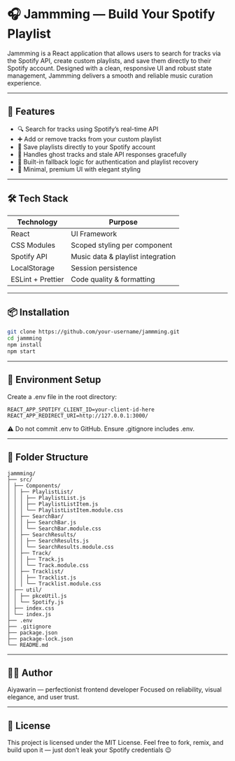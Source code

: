 # 🎧 Jammming — Build Your Spotify Playlist

Jammming is a React application that allows users to search for tracks via the Spotify API, create custom playlists, and save them directly to their Spotify account. Designed with a clean, responsive UI and robust state management, Jammming delivers a smooth and reliable music curation experience.

---

## 🚀 Features

- 🔍 Search for tracks using Spotify’s real-time API
- ➕ Add or remove tracks from your custom playlist
- 💾 Save playlists directly to your Spotify account
- 🧠 Handles ghost tracks and stale API responses gracefully
- 🧪 Built-in fallback logic for authentication and playlist recovery
- 🎨 Minimal, premium UI with elegant styling

---

## 🛠️ Tech Stack

| Technology        | Purpose                           |
| ----------------- | --------------------------------- |
| React             | UI Framework                      |
| CSS Modules       | Scoped styling per component      |
| Spotify API       | Music data & playlist integration |
| LocalStorage      | Session persistence               |
| ESLint + Prettier | Code quality & formatting         |

---

## 📦 Installation

```bash
git clone https://github.com/your-username/jammming.git
cd jammming
npm install
npm start
```

---

## 🔐 Environment Setup

Create a .env file in the root directory:

```env
REACT_APP_SPOTIFY_CLIENT_ID=your-client-id-here
REACT_APP_REDIRECT_URI=http://127.0.0.1:3000/
```

⚠️ Do not commit .env to GitHub. Ensure .gitignore includes .env.

---

## 📁 Folder Structure

```
jammming/
├── src/
│ ├── Components/
│ │ ├── PlaylistList/
│ │ │ ├── PlaylistList.js
│ │ │ ├── PlaylistListItem.js
│ │ │ └── PlaylistListItem.module.css
│ │ ├── SearchBar/
│ │ │ ├── SearchBar.js
│ │ │ └── SearchBar.module.css
│ │ ├── SearchResults/
│ │ │ ├── SearchResults.js
│ │ │ └── SearchResults.module.css
│ │ ├── Track/
│ │ │ ├── Track.js
│ │ │ └── Track.module.css
│ │ ├── Tracklist/
│ │ │ ├── Tracklist.js
│ │ │ └── Tracklist.module.css
│ ├── util/
│ │ ├── pkceUtil.js
│ │ └── Spotify.js
│ ├── index.css
│ └── index.js
├── .env
├── .gitignore
├── package.json
├── package-lock.json
└── README.md
```

---

## 🧑‍💻 Author

Aiyawarin — perfectionist frontend developer
Focused on reliability, visual elegance, and user trust.

---

## 📄 License

This project is licensed under the MIT License.
Feel free to fork, remix, and build upon it — just don’t leak your Spotify credentials 😉
